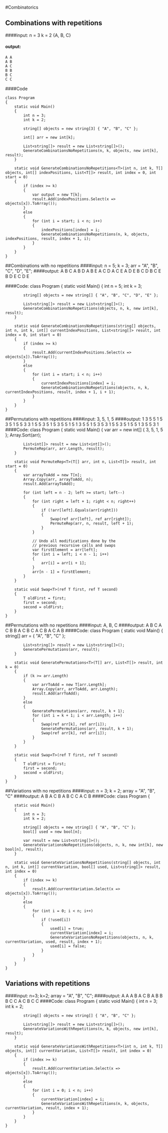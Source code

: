 #Combinatorics

## Combinations with repetitions
####input: 
	n = 3 
	k = 2 
	{A, B, C}

#### output:
	A A
	A B
	A C
	B B
	B C
	C C

####Code

    class Program
    {
        static void Main()
        {
            int n = 3;
            int k = 2;

            string[] objects = new string[3] { "A", "B", "C" };

            int[] arr = new int[k];

            List<string[]> result = new List<string[]>();
            GenerateCombinationsNoRepetitions(n, k, objects, new int[k], result);
        }

        static void GenerateCombinationsNoRepetitions<T>(int n, int k, T[] objects, int[] indexPositions, List<T[]> result, int index = 0, int start = 0)
        {
            if (index >= k)
            {
                var output = new T[k];
                result.Add(indexPositions.Select(x => objects[x]).ToArray());
            }
            else
            {
                for (int i = start; i < n; i++)
                {
                    indexPositions[index] = i;
                    GenerateCombinationsNoRepetitions(n, k, objects, indexPositions, result, index + 1, i);
                }
            }
        }
    }

##Combinations with no repetitions
####input:
	n = 5; k = 3; arr =  "A", "B", "C", "D", "E";
####output:
    A B C
    A B D
    A B E
    A C D
    A C E
    A D E
    B C D
    B C E
    B D E
    C D E

####Code:
    class Program
    {
        static void Main()
        {
            int n = 5;
            int k = 3;

            string[] objects = new string[] { "A", "B", "C", "D", "E" };

            List<string[]> result = new List<string[]>();
            GenerateCombinationsNoRepetitions(objects, n, k, new int[k], result);
        }

        static void GenerateCombinationsNoRepetitions(string[] objects, int n, int k, int[] currentIndexPositions, List<string[]> result, int index = 0, int start = 0)
        {
            if (index >= k)
            {
                result.Add(currentIndexPositions.Select(x => objects[x]).ToArray());
            }
            else
            {
                for (int i = start; i < n; i++)
                {
                    currentIndexPositions[index] = i;
                    GenerateCombinationsNoRepetitions(objects, n, k, currentIndexPositions, result, index + 1, i + 1);
                }
            }
        }
    }

##Permutations with repetitions
####input:
	3, 5, 1, 5
####output:
    1 3 5 5
    1 5 3 5
    1 5 5 3
    3 1 5 5
    3 5 1 5
    3 5 5 1
    5 1 3 5
    5 1 5 3
    5 3 1 5
    5 3 5 1
    5 5 1 3
    5 5 3 1
####Code:
    class Program
    {
        static void Main()
        {
            var arr = new int[] { 3, 5, 1, 5 };
            Array.Sort(arr);

            List<int[]> result = new List<int[]>();
            PermuteRep(arr, arr.Length, result);
        }

        static void PermuteRep<T>(T[] arr, int n, List<T[]> result, int start = 0)
        {
            var arrayToAdd = new T[n];
            Array.Copy(arr, arrayToAdd, n);
            result.Add(arrayToAdd);

            for (int left = n - 2; left >= start; left--)
            {
                for (int right = left + 1; right < n; right++)
                {
                    if (!arr[left].Equals(arr[right]))
                    {
                        Swap(ref arr[left], ref arr[right]);
                        PermuteRep(arr, n, result, left + 1);
                    }
                }

                // Undo all modifications done by the
                // previous recursive calls and swaps
                var firstElement = arr[left];
                for (int i = left; i < n - 1; i++)
                {
                    arr[i] = arr[i + 1];
                }
                arr[n - 1] = firstElement;
            }
        }

        static void Swap<T>(ref T first, ref T second)
        {
            T oldFirst = first;
            first = second;
            second = oldFirst;
        }
    }

##Permutations with no repetitions
####input:
	A, B, C
####output:
    A B C
    A C B
    B A C
    B C A
    C B A
    C A B
####Code:
    class Program
    {
        static void Main()
        {
            string[] arr = { "A", "B", "C" };

            List<string[]> result = new List<string[]>();
            GeneratePermutations(arr, result);
        }

        static void GeneratePermutations<T>(T[] arr, List<T[]> result, int k = 0)
        {
            if (k >= arr.Length)
            {
                var arrToAdd = new T[arr.Length];
                Array.Copy(arr, arrToAdd, arr.Length);
                result.Add(arrToAdd);
            }
            else
            {
                GeneratePermutations(arr, result, k + 1);
                for (int i = k + 1; i < arr.Length; i++)
                {
                    Swap(ref arr[k], ref arr[i]);
                    GeneratePermutations(arr, result, k + 1);
                    Swap(ref arr[k], ref arr[i]);
                }
            }
        }

        static void Swap<T>(ref T first, ref T second)
        {
            T oldFirst = first;
            first = second;
            second = oldFirst;
        }
    }

##Variations with no repetitions
####input:
	n = 3; k = 2; array = "A", "B", "C"
####output:
    A B
    A C
    B A
    B C
    C A
    C B
####Code:
    class Program
    {

        static void Main()
        {
            int n = 3;
            int k = 2;

            string[] objects = new string[] { "A", "B", "C" };
            bool[] used = new bool[n];

            var result = new List<string[]>();
            GenerateVariationsNoRepetitions(objects, n, k, new int[k], new bool[n], result);
        }

        static void GenerateVariationsNoRepetitions(string[] objects, int n, int k, int[] currentVariation, bool[] used, List<string[]> result, int index = 0)
        {
            if (index >= k)
            {
                result.Add(currentVariation.Select(x => objects[x]).ToArray());
            }
            else
            {
                for (int i = 0; i < n; i++)
                {
                    if (!used[i])
                    {
                        used[i] = true;
                        currentVariation[index] = i;
                        GenerateVariationsNoRepetitions(objects, n, k, currentVariation, used, result, index + 1);
                        used[i] = false;
                    }
                }
            }
        }
    }

## Variations with repetitions
####input:
	n=3; k=2; array = "A", "B", "C";
####output:
	A A
	A B
	A C
	B A
	B B
	B C
	C A
	C B
	C C
####Code:
    class Program
    {
        static void Main()
        {
            int n = 3;
            int k = 2;

            string[] objects = new string[] { "A", "B", "C" };

            List<string[]> result = new List<string[]>();
            GenerateVariationsWithRepetitions(n, k, objects, new int[k], result);
        }

        static void GenerateVariationsWithRepetitions<T>(int n, int k, T[] objects, int[] currentVariation, List<T[]> result, int index = 0)
        {
            if (index >= k)
            {
                result.Add(currentVariation.Select(x => objects[x]).ToArray());
            }
            else
            {
                for (int i = 0; i < n; i++)
                {
                    currentVariation[index] = i;
                    GenerateVariationsWithRepetitions(n, k, objects, currentVariation, result, index + 1);
                }
            }
        }
    }
